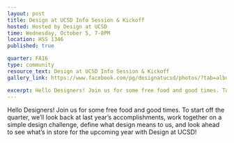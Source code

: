 ```yaml
---
layout: post
title: Design at UCSD Info Session & Kickoff
hosted: Hosted by Design at UCSD
time: Wednesday, October 5, 7-8PM
location: HSS 1346
published: true

quarter: FA16
type: community
resource_text: Design at UCSD Info Session & Kickoff
gallery_link: https://www.facebook.com/pg/designatucsd/photos/?tab=album&album_id=1767162293524234

excerpt: Hello Designers! Join us for some free food and good times. To start off the quarter, we’ll look back at last year’s accomplishments, work together on a simple design challenge, define what design means to us, and look ahead to see what’s in store for the upcoming year with Design at UCSD!
---
```

Hello Designers! Join us for some free food and good times. To start off the quarter, we’ll look back at last year’s accomplishments, work together on a simple design challenge, define what design means to us, and look ahead to see what’s in store for the upcoming year with Design at UCSD!